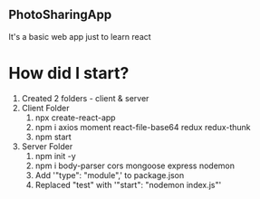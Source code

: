 ## PhotoSharingApp

It's a basic web app just to learn react

# How did I start?

1. Created 2 folders - client & server
2. Client Folder
   1. npx create-react-app
   2. npm i axios moment react-file-base64 redux redux-thunk
   3. npm start
3. Server Folder
   1. npm init -y
   2. npm i body-parser cors mongoose express nodemon
   3. Add '"type": "module",' to package.json
   4. Replaced "test" with '"start": "nodemon index.js"'
